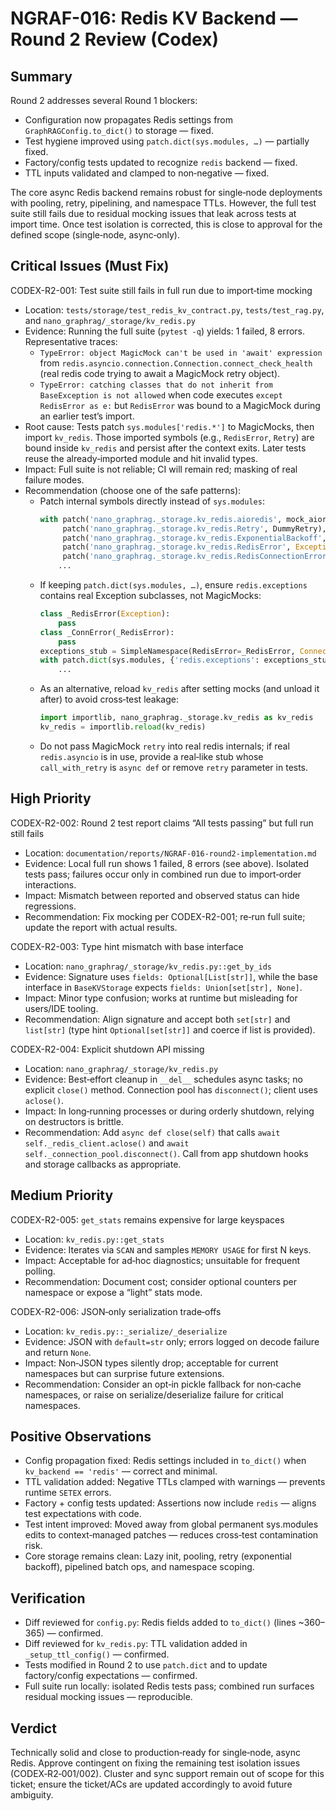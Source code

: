 # NGRAF-016: Redis KV Backend — Round 2 Review (Codex)

## Summary

Round 2 addresses several Round 1 blockers:
- Configuration now propagates Redis settings from `GraphRAGConfig.to_dict()` to storage — fixed.
- Test hygiene improved using `patch.dict(sys.modules, …)` — partially fixed.
- Factory/config tests updated to recognize `redis` backend — fixed.
- TTL inputs validated and clamped to non‑negative — fixed.

The core async Redis backend remains robust for single‑node deployments with pooling, retry, pipelining, and namespace TTLs. However, the full test suite still fails due to residual mocking issues that leak across tests at import time. Once test isolation is corrected, this is close to approval for the defined scope (single‑node, async‑only).

## Critical Issues (Must Fix)

CODEX-R2-001: Test suite still fails in full run due to import‑time mocking
- Location: `tests/storage/test_redis_kv_contract.py`, `tests/test_rag.py`, and `nano_graphrag/_storage/kv_redis.py`
- Evidence: Running the full suite (`pytest -q`) yields: 1 failed, 8 errors. Representative traces:
  - `TypeError: object MagicMock can't be used in 'await' expression` from `redis.asyncio.connection.Connection.connect_check_health` (real redis code trying to await a MagicMock retry object).
  - `TypeError: catching classes that do not inherit from BaseException is not allowed` when code executes `except RedisError as e:` but `RedisError` was bound to a MagicMock during an earlier test’s import.
- Root cause: Tests patch `sys.modules['redis.*']` to MagicMocks, then import `kv_redis`. Those imported symbols (e.g., `RedisError`, `Retry`) are bound inside `kv_redis` and persist after the context exits. Later tests reuse the already‑imported module and hit invalid types.
- Impact: Full suite is not reliable; CI will remain red; masking of real failure modes.
- Recommendation (choose one of the safe patterns):
  - Patch internal symbols directly instead of `sys.modules`:
    ```python
    with patch('nano_graphrag._storage.kv_redis.aioredis', mock_aioredis), \
         patch('nano_graphrag._storage.kv_redis.Retry', DummyRetry), \
         patch('nano_graphrag._storage.kv_redis.ExponentialBackoff', DummyBackoff), \
         patch('nano_graphrag._storage.kv_redis.RedisError', Exception), \
         patch('nano_graphrag._storage.kv_redis.RedisConnectionError', ConnectionError):
        ...
    ```
  - If keeping `patch.dict(sys.modules, …)`, ensure `redis.exceptions` contains real Exception subclasses, not MagicMocks:
    ```python
    class _RedisError(Exception):
        pass
    class _ConnError(_RedisError):
        pass
    exceptions_stub = SimpleNamespace(RedisError=_RedisError, ConnectionError=_ConnError)
    with patch.dict(sys.modules, {'redis.exceptions': exceptions_stub, ...}):
        ...
    ```
  - As an alternative, reload `kv_redis` after setting mocks (and unload it after) to avoid cross‑test leakage:
    ```python
    import importlib, nano_graphrag._storage.kv_redis as kv_redis
    kv_redis = importlib.reload(kv_redis)
    ```
  - Do not pass MagicMock `retry` into real redis internals; if real `redis.asyncio` is in use, provide a real‑like stub whose `call_with_retry` is `async def` or remove `retry` parameter in tests.

## High Priority

CODEX-R2-002: Round 2 test report claims “All tests passing” but full run still fails
- Location: `documentation/reports/NGRAF-016-round2-implementation.md`
- Evidence: Local full run shows 1 failed, 8 errors (see above). Isolated tests pass; failures occur only in combined run due to import‑order interactions.
- Impact: Mismatch between reported and observed status can hide regressions.
- Recommendation: Fix mocking per CODEX-R2-001; re‑run full suite; update the report with actual results.

CODEX-R2-003: Type hint mismatch with base interface
- Location: `nano_graphrag/_storage/kv_redis.py::get_by_ids`
- Evidence: Signature uses `fields: Optional[List[str]]`, while the base interface in `BaseKVStorage` expects `fields: Union[set[str], None]`.
- Impact: Minor type confusion; works at runtime but misleading for users/IDE tooling.
- Recommendation: Align signature and accept both `set[str]` and `list[str]` (type hint `Optional[set[str]]` and coerce if list is provided).

CODEX-R2-004: Explicit shutdown API missing
- Location: `nano_graphrag/_storage/kv_redis.py`
- Evidence: Best‑effort cleanup in `__del__` schedules async tasks; no explicit `close()` method. Connection pool has `disconnect()`; client uses `aclose()`.
- Impact: In long‑running processes or during orderly shutdown, relying on destructors is brittle.
- Recommendation: Add `async def close(self)` that calls `await self._redis_client.aclose()` and `await self._connection_pool.disconnect()`. Call from app shutdown hooks and storage callbacks as appropriate.

## Medium Priority

CODEX-R2-005: `get_stats` remains expensive for large keyspaces
- Location: `kv_redis.py::get_stats`
- Evidence: Iterates via `SCAN` and samples `MEMORY USAGE` for first N keys.
- Impact: Acceptable for ad‑hoc diagnostics; unsuitable for frequent polling.
- Recommendation: Document cost; consider optional counters per namespace or expose a “light” stats mode.

CODEX-R2-006: JSON‑only serialization trade‑offs
- Location: `kv_redis.py::_serialize/_deserialize`
- Evidence: JSON with `default=str` only; errors logged on decode failure and return `None`.
- Impact: Non‑JSON types silently drop; acceptable for current namespaces but can surprise future extensions.
- Recommendation: Consider an opt‑in pickle fallback for non‑cache namespaces, or raise on serialize/deserialize failure for critical namespaces.

## Positive Observations

- Config propagation fixed: Redis settings included in `to_dict()` when `kv_backend == 'redis'` — correct and minimal.
- TTL validation added: Negative TTLs clamped with warnings — prevents runtime `SETEX` errors.
- Factory + config tests updated: Assertions now include `redis` — aligns test expectations with code.
- Test intent improved: Moved away from global permanent sys.modules edits to context‑managed patches — reduces cross‑test contamination risk.
- Core storage remains clean: Lazy init, pooling, retry (exponential backoff), pipelined batch ops, and namespace scoping.

## Verification

- Diff reviewed for `config.py`: Redis fields added to `to_dict()` (lines ~360–365) — confirmed.
- Diff reviewed for `kv_redis.py`: TTL validation added in `_setup_ttl_config()` — confirmed.
- Tests modified in Round 2 to use `patch.dict` and to update factory/config expectations — confirmed.
- Full suite run locally: isolated Redis tests pass; combined run surfaces residual mocking issues — reproducible.

## Verdict

Technically solid and close to production‑ready for single‑node, async Redis. Approve contingent on fixing the remaining test isolation issues (CODEX‑R2‑001/002). Cluster and sync support remain out of scope for this ticket; ensure the ticket/ACs are updated accordingly to avoid future ambiguity.

